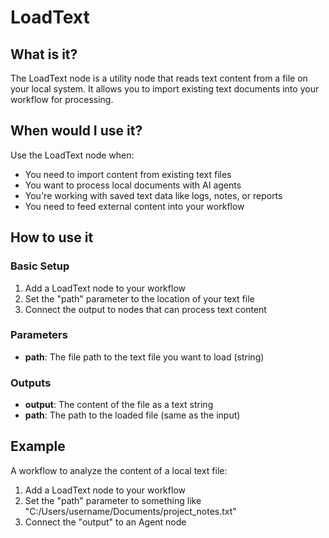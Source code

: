 # LoadText

## What is it?

The LoadText node is a utility node that reads text content from a file on your local system. It allows you to import existing text documents into your workflow for processing.

## When would I use it?

Use the LoadText node when:

- You need to import content from existing text files
- You want to process local documents with AI agents
- You're working with saved text data like logs, notes, or reports
- You need to feed external content into your workflow

## How to use it

### Basic Setup

1. Add a LoadText node to your workflow
2. Set the "path" parameter to the location of your text file
3. Connect the output to nodes that can process text content

### Parameters

- **path**: The file path to the text file you want to load (string)

### Outputs
- **output**: The content of the file as a text string
- **path**: The path to the loaded file (same as the input)

## Example

A workflow to analyze the content of a local text file:

1. Add a LoadText node to your workflow
2. Set the "path" parameter to something like "C:/Users/username/Documents/project_notes.txt"
3. Connect the "output" to an Agent node